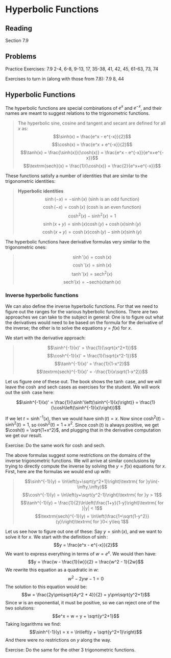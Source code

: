 # Hyperbolic Functions

## Reading

Section 7.9

## Problems

Practice Exercises: 7.9 2-4, 6-8, 9-13, 17, 35-38, 41, 42, 45, 61-63, 73, 74

Exercises to turn in (along with those from 7.8): 7.9 8, 44

## Hyperbolic Functions

The hyperbolic functions are special combinations of $e^x$ and $e^{-x}$, and their names are meant to suggest relations to the trigonometric functions.

> The hyperbolic sine, cosine and tangent and secant are defined for all $x$ as:
> $$\sinh(x) = \frac{e^x - e^{-x}}{2}$$
> $$\cosh(x) = \frac{e^x + e^{-x}}{2}$$
> $$\tanh(x) = \frac{\sinh(x)}{\cosh(x)} = \frac{e^x - e^{-x}}{e^x+e^{-x}}$$
> $$\textrm{sech}(x) = \frac{1}{\cosh(x)} = \frac{2}{e^x+e^{-x}}$$

These functions satisfy a number of identities that are similar to the trigonometric identities:

> **Hyperbolic identities**
> $$\sinh(-x) = - \sinh(x)\textrm{ (sinh is an odd function)}$$
> $$\cosh(-x) = \cosh(x)\textrm{ (cosh is an even function)}$$
> $$\cosh^2(x) - \sinh^2(x) = 1$$
> $$\sinh(x+y) = \sinh(x)\cosh(y) + \cosh(x)\sinh(y)$$
> $$\cosh(x+y) = \cosh(x)\cosh(y) - \sinh(x)\sinh(y)$$

The hyperbolic functions have derivative formulas very similar to the trigonometric ones:

> $$\sinh'(x) = \cosh(x)$$
> $$\cosh'(x) = \sinh(x)$$
> $$\tanh'(x) = \textrm{sech}^2(x)$$
> $$\textrm{sech}'(x) = -\textrm{sech}(x)\tanh(x)$$

### Inverse hyperbolic functions

We can also define the inverse hyperbolic functions. For that we need to figure out the ranges for the various hyberbolic functions. There are two approaches we can take to the subject in general: One is to figure out what the derivatives would need to be based on the formula for the derivative of the inverse; the other is to solve the equations $y=f(x)$ for $x$.

We start with the derivative approach:

> $$\sinh^{-1}(x)' = \frac{1}{\sqrt{x^2+1}}$$
> $$\cosh^{-1}(x)' = \frac{1}{\sqrt{x^2-1}}$$
> $$\tanh^{-1}(x)' = \frac{1}{1-x^2}$$
> $$\textrm{sech}^{-1}(x)' = -\frac{1}{x\sqrt{1-x^2}}$$

Let us figure one of these out. The book shows the $\tanh$ case, and we will leave the $\cosh$ and $\textrm{sech}$ cases as exercises for the student. We will work out the $\sinh$ case here:

$$\sinh^{-1}(x)' = \frac{1}{\sinh'\left(\sinh^{-1}(x)\right)} = \frac{1}{\cosh\left(\sinh^{-1}(x)\right)}$$

If we let $t = \sinh^{-1}(x)$, then we would have $\sinh(t) = x$. Now since $\cosh^2(t) - \sinh^2(t) = 1$, so $\cosh^2(t) = 1 + x^2$. Since $\cosh(t)$ is always positive, we get $\cosh(t) = \sqrt{1+x^2}$, and plugging that in the derivative computation we get our result.

Exercise: Do the same work for $\cosh$ and $\textrm{sech}$.

The above formulas suggest some restrictions on the domains of the inverse trigonometric functions. We will arrive at similar conclusions by trying to directly compute the inverse by solving the $y=f(x)$ equations for $x$. First, here are the formulas we would end up with:

> $$\sinh^{-1}(y) = \ln\left(y+\sqrt{y^2+1}\right)\textrm{ for }y\in(-\infty,\infty)$$
> $$\cosh^{-1}(y) = \ln\left(y+\sqrt{y^2-1}\right)\textrm{ for }y > 1$$
> $$\tanh^{-1}(y) = \frac{1}{2}\ln\left(\frac{1+y}{1-y}\right)\textrm{ for }|y| < 1$$
> $$\textrm{sech}^{-1}(y) = \ln\left(\frac{1+\sqrt{1-y^2}}{y}\right)\textrm{ for }0< y\leq 1$$

Let us see how to figure out one of these: Say $y=\sinh(x)$, and we want to solve it for $x$. We start with the definition of $\sinh$:
$$y = \frac{e^x - e^{-x}}{2}$$
We want to express everything in terms of $w=e^x$. We would then have:
$$y = \frac{w - \frac{1}{w}}{2} = \frac{w^2 - 1}{2w}$$
We rewrite this equation as a quadratic in $w$:
$$w^2 -2yw - 1 = 0$$
The solution to this equation would be:
$$w = \frac{2y\pm\sqrt{4y^2 + 4}}{2} = y\pm\sqrt{y^2+1}$$
Since $w$ is an exponential, it must be positive, so we can reject one of the two solutions:
$$e^x = w = y + \sqrt{y^2+1}$$
Taking logarithms we find:
$$\sinh^{-1}(y) = x = \ln\left(y + \sqrt{y^2+1}\right)$$
And there were no restrictions on $y$ along the way.

Exercise: Do the same for the other 3 trigonometric functions.
